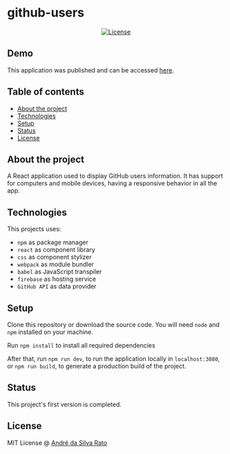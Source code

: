 # github-users

<div align="center">

[![License](https://img.shields.io/badge/license-MIT-blue)](/LICENSE.md)

</div>

## Demo

This application was published and can be accessed [here](https://asrato-github-users.web.app/).

## Table of contents

  - [About the project](#about-the-project)
  - [Technologies](#technologies)
  - [Setup](#setup)
  - [Status](#status)
  - [License](#license)

## About the project

A React application used to display GitHub users information. It has support for computers and mobile devices, having a responsive behavior in all the app.

## Technologies
This projects uses:
* `npm` as package manager
* `react` as component library
* `css` as component stylizer
* `webpack` as module bundler
* `babel` as JavaScript transpiler
* `firebase` as hosting service
* `GitHub API` as data provider

## Setup

Clone this repository or download the source code. You will need `node` and `npm` installed on your machine.

Run `npm install` to install all required dependencies

After that, run `npm run dev`, to run the application locally in `localhost:3080`, or `npm run build`, to generate a production build of the project.

## Status

This project's first version is completed.

## License
MIT License @ [André da Silva Rato](https://github.com/asrato)